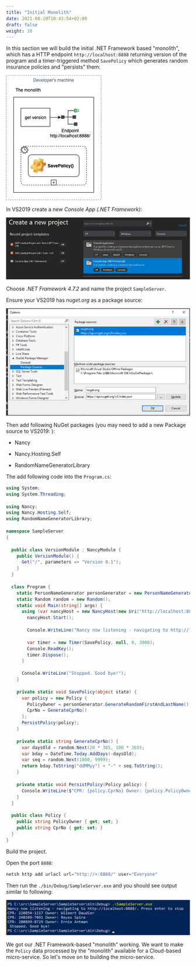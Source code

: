 ```yaml
---
title: "Initial Monolith"
date: 2021-08-10T10:43:54+02:00
draft: false
weight: 10
---
```


In this section we will build the initial .NET Framework based "monolith", which has a HTTP endpoint `http://localhost:8888` returning version of the program and a timer-triggered method `SavePolicy` which generates random insurance policies and "persists" them:

![Initial Monolith](10_initial_monolith.png)

In VS2019 create a new _Console App (.NET Framework)_:

![new project](10_new_project.png)

Choose _.NET Framework 4.7.2_ and name the project `SampleServer`.

Ensure your VS2019 has _nuget.org_ as a package source:

![new project](10_nuget.png)

Then add following NuGet packages (you may need to add a new Package source to VS2019: ):

* Nancy

* Nancy.Hosting.Self

* RandomNameGeneratorLibrary

The add following code into the `Program.cs`:

```csharp
using System;
using System.Threading;

using Nancy;
using Nancy.Hosting.Self;
using RandomNameGeneratorLibrary;

namespace SampleServer
{

  public class VersionModule : NancyModule {
    public VersionModule() {
      Get("/", parameters => "Version 0.1");
    }
  }

  class Program {
    static PersonNameGenerator personGenerator = new PersonNameGenerator();
    static Random random = new Random();
    static void Main(string[] args) {
      using (var nancyHost = new NancyHost(new Uri("http://localhost:8888/"))) {
        nancyHost.Start();

        Console.WriteLine("Nancy now listening - navigating to http://localhost:8888/. Press enter to stop");

        var timer = new Timer(SavePolicy, null, 0, 3000);
        Console.ReadKey();
        timer.Dispose();
      }

      Console.WriteLine("Stopped. Good bye!");
    }

    private static void SavePolicy(object state) {
      var policy = new Policy {
        PolicyOwner = personGenerator.GenerateRandomFirstAndLastName(),
        CprNo = GenerateCprNo()
      };
      PersistPolicy(policy);
    }

    private static string GenerateCprNo() {
      var daysOld = random.Next(20 * 365, 100 * 365);
      var bday = DateTime.Today.AddDays(-daysOld);
      var seq = random.Next(1000, 9999);
      return bday.ToString("ddMMyy") + "-" + seq.ToString();
    }

    private static void PersistPolicy(Policy policy) {
      Console.WriteLine($"CPR: {policy.CprNo} Owner: {policy.PolicyOwner}");
    }
  }

  public class Policy {
    public string PolicyOwner { get; set; }
    public string CprNo { get; set; }
  }
}
```

Build the project.

Open the port `8888`:

```powershell
netsh http add urlacl url="http://+:8888/" user="Everyone"
```

Then run the `./bin/Debug/SampleServer.exe` and you should see output similar to following:

![output](10_monolith_output.png)

We got our .NET Framework-based "monolith" working. We want to make the `Policy` data processed by the "monolith" available for a Cloud-based micro-service. So let's move on to building the micro-service.



